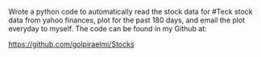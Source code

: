 Wrote a python code to automatically read the stock data for #Teck stock data from yahoo finances, plot for the past 180 days, and email the plot everyday to myself. The code can be found in my Github at:

https://github.com/golpiraelmi/Stocks
